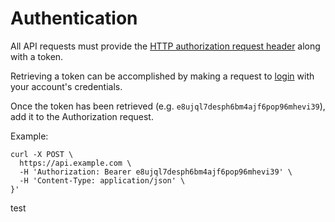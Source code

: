 # Authentication

All API requests must provide the [HTTP authorization request header](https://developer.mozilla.org/en-US/docs/Web/HTTP/Headers/Authorization) along with a token.

Retrieving a token can be accomplished by making a request to [login](https://runbuggy.docs.stoplight.io/login/login/login) with your account's credentials.

Once the token has been retrieved (e.g. `e8ujql7desph6bm4ajf6pop96mhevi39`), add it to the Authorization request.

Example:
```
curl -X POST \
  https://api.example.com \
  -H 'Authorization: Bearer e8ujql7desph6bm4ajf6pop96mhevi39' \
  -H 'Content-Type: application/json' \
}'
```

test
